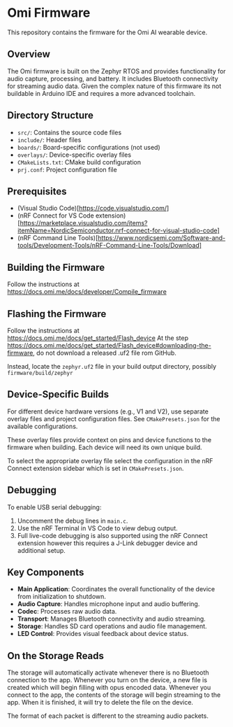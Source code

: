 # Omi Firmware

This repository contains the firmware for the Omi AI wearable device.

## Overview

The Omi firmware is built on the Zephyr RTOS and provides functionality for audio capture, processing, and battery. It includes Bluetooth connectivity for streaming audio data. Given the complex nature of this firmware its not buildable in Arduino IDE and requires a more advanced toolchain.

## Directory Structure

- `src/`: Contains the source code files
- `include/`: Header files
- `boards/`: Board-specific configurations (not used)
- `overlays/`: Device-specific overlay files
- `CMakeLists.txt`: CMake build configuration
- `prj.conf`: Project configuration file

## Prerequisites

- (Visual Studio Code)[https://code.visualstudio.com/]
- (nRF Connect for VS Code extension)[https://marketplace.visualstudio.com/items?itemName=NordicSemiconductor.nrf-connect-for-visual-studio-code]
- (nRF Command Line Tools)[https://www.nordicsemi.com/Software-and-tools/Development-Tools/nRF-Command-Line-Tools/Download]

## Building the Firmware

Follow the instructions at https://docs.omi.me/docs/developer/Compile_firmware

## Flashing the Firmware

Follow the instructions at https://docs.omi.me/docs/get_started/Flash_device
At the step https://docs.omi.me/docs/get_started/Flash_device#downloading-the-firmware, do not download a released .uf2 file rom GitHub.

Instead, locate the `zephyr.uf2` file in your build output directory, possibly `firmware/build/zephyr`

## Device-Specific Builds

For different device hardware versions (e.g., V1 and V2), use separate overlay files and project configuration files. See `CMakePresets.json` for the available configurations.

These overlay files provide context on pins and device functions to the firmware when building. Each device will need its own unique build.

To select the appropriate overlay file select the configuration in the nRF Connect extension sidebar which is set in `CMakePresets.json`.

## Debugging

To enable USB serial debugging:

1. Uncomment the debug lines in `main.c`.
2. Use the nRF Terminal in VS Code to view debug output.
3. Full live-code debugging is also supported using the nRF Connect extension however this requires a J-Link debugger device and additional setup.

## Key Components

- **Main Application**: Coordinates the overall functionality of the device from initialization to shutdown.
- **Audio Capture**: Handles microphone input and audio buffering.
- **Codec**: Processes raw audio data.
- **Transport**: Manages Bluetooth connectivity and audio streaming.
- **Storage**: Handles SD card operations and audio file management.
- **LED Control**: Provides visual feedback about device status.

## On the Storage Reads

The storage will automatically activate whenever there is no Bluetooth connection to the app. Whenever you turn on the device, a new file is created which
will begin filling with opus encoded data. Whenever you connect to the app, the contents of the storage will begin streaming to the app. When it is finished, it will try to delete the file on the device.

The format of each packet is different to the streaming audio packets.
